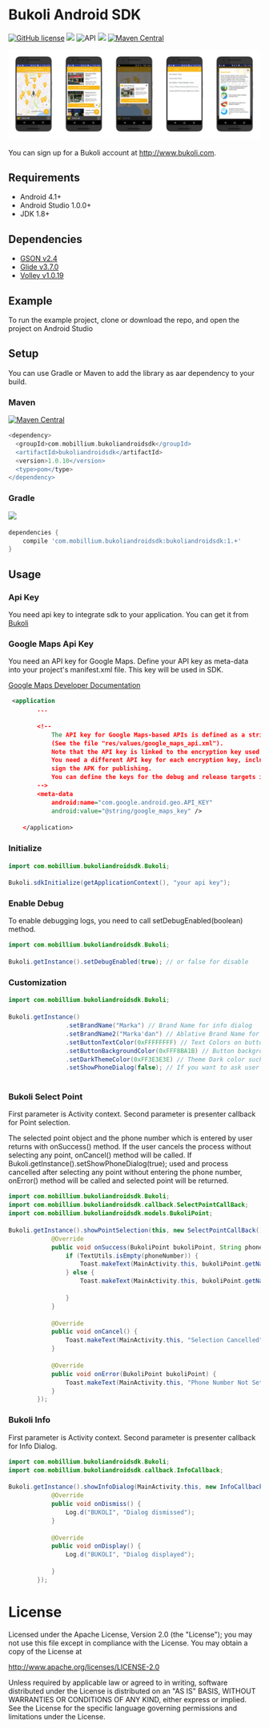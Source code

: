 # Bukoli Android SDK

[![GitHub license](https://img.shields.io/github/license/dcendents/android-maven-gradle-plugin.svg)](http://www.apache.org/licenses/LICENSE-2.0.html)
![](https://img.shields.io/badge/platform-android-green.svg)
![API](https://img.shields.io/badge/API-16%2B-brightgreen.svg?style=flat)
![](https://img.shields.io/badge/Gradle-v2.2.1-red.svg)
[![Maven Central](https://img.shields.io/maven-central/v/com.github.dcendents/android-maven-gradle-plugin.svg)](http://search.maven.org/#search%7Cga%7C1%7Ca%3A%22android-maven-gradle-plugin%22)


![Screenshots](https://github.com/bukoli/bukoli-android/blob/master/art/readmescreenshots.png)

You can sign up for a Bukoli account at http://www.bukoli.com.

## Requirements

- Android  4.1+
- Android Studio 1.0.0+
- JDK 1.8+

## Dependencies

- [GSON v2.4](https://github.com/google/gson)
- [Glide v3.7.0](https://github.com/bumptech/glide)
- [Volley v1.0.19](https://developer.android.com/training/volley/index.html)

## Example

To run the example project, clone or download the repo, and open the project on Android Studio

## Setup
You can use Gradle or Maven to add the library as aar dependency to your build.
### Maven
[![Maven Central](https://img.shields.io/maven-central/v/com.github.dcendents/android-maven-gradle-plugin.svg)](http://search.maven.org/#search%7Cga%7C1%7Ca%3A%22android-maven-gradle-plugin%22)
```groovy
<dependency>
  <groupId>com.mobillium.bukoliandroidsdk</groupId>
  <artifactId>bukoliandroidsdk</artifactId>
  <version>1.0.10</version>
  <type>pom</type>
</dependency>
```

### Gradle
![](https://img.shields.io/badge/Gradle-v2.2.1-red.svg)
```groovy
dependencies {
    compile 'com.mobillium.bukoliandroidsdk:bukoliandroidsdk:1.+'
}
```

## Usage


### Api Key

You need api key to integrate sdk to your application. You can get it from [Bukoli](http://www.bukoli.com)


### Google Maps Api Key

You need an API key for Google Maps. Define your API key as meta-data into your project's manifest.xml file. This key will be used in SDK.

 [Google Maps Developer Documentation](https://developers.google.com/maps/documentation/android-api/)
```xml
 <application
        ...

        <!--
            The API key for Google Maps-based APIs is defined as a string resource.
            (See the file "res/values/google_maps_api.xml").
            Note that the API key is linked to the encryption key used to sign the APK.
            You need a different API key for each encryption key, including the release key that is used to
            sign the APK for publishing.
            You can define the keys for the debug and release targets in src/debug/ and src/release/.
        -->
        <meta-data
            android:name="com.google.android.geo.API_KEY"
            android:value="@string/google_maps_key" />

    </application>
```

### Initialize

```java
import com.mobillium.bukoliandroidsdk.Bukoli;

Bukoli.sdkInitialize(getApplicationContext(), "your api key");
```

### Enable Debug
To enable debugging logs, you need to call setDebugEnabled(boolean) method.
```java
import com.mobillium.bukoliandroidsdk.Bukoli;

Bukoli.getInstance().setDebugEnabled(true); // or false for disable
```


### Customization

```java
import com.mobillium.bukoliandroidsdk.Bukoli;

Bukoli.getInstance()
                .setBrandName("Marka") // Brand Name for info dialog
                .setBrandName2("Marka'dan") // Ablative Brand Name for info dialog
                .setButtonTextColor(0xFFFFFFFF) // Text Colors on button
                .setButtonBackgroundColor(0xFFF8BA1B) // Button background color
                .setDarkThemeColor(0xFF3E3E3E) // Theme Dark color such as close, map center, target etc.
                .setShowPhoneDialog(false); // If you want to ask user phone number for Bukoli point
                
```

### Bukoli Select Point

First parameter is Activity context.
Second parameter is presenter callback for Point selection.

The selected point object and the phone number which is entered by user returns with onSuccess() method.
If the user cancels the process without selecting any point, onCancel() method will be called.
If Bukoli.getInstance().setShowPhoneDialog(true); used and process cancelled after selecting any point without entering the phone number, onError() method will be called and selected point will be returned.

```java
import com.mobillium.bukoliandroidsdk.Bukoli;
import com.mobillium.bukoliandroidsdk.callback.SelectPointCallBack;
import com.mobillium.bukoliandroidsdk.models.BukoliPoint;

Bukoli.getInstance().showPointSelection(this, new SelectPointCallBack() {
            @Override
            public void onSuccess(BukoliPoint bukoliPoint, String phoneNumber) {
                if (TextUtils.isEmpty(phoneNumber)) {
                    Toast.makeText(MainActivity.this, bukoliPoint.getName(), Toast.LENGTH_SHORT).show();
                } else {
                    Toast.makeText(MainActivity.this, bukoliPoint.getName() + "  " + phoneNumber, Toast.LENGTH_SHORT).show();

                }
            }

            @Override
            public void onCancel() {
                Toast.makeText(MainActivity.this, "Selection Cancelled", Toast.LENGTH_SHORT).show();
            }

            @Override
            public void onError(BukoliPoint bukoliPoint) {
                Toast.makeText(MainActivity.this, "Phone Number Not Set", Toast.LENGTH_SHORT).show();
            }
        });
```

### Bukoli Info

First parameter is Activity context.
Second parameter is presenter callback for Info Dialog.

```java
import com.mobillium.bukoliandroidsdk.Bukoli;
import com.mobillium.bukoliandroidsdk.callback.InfoCallback;

Bukoli.getInstance().showInfoDialog(MainActivity.this, new InfoCallback() {
            @Override
            public void onDismiss() {
                Log.d("BUKOLI", "Dialog dismissed");
            }

            @Override
            public void onDisplay() {
                Log.d("BUKOLI", "Dialog displayed");

            }
        });
```


License
====================

Licensed under the Apache License, Version 2.0 (the "License");
you may not use this file except in compliance with the License.
You may obtain a copy of the License at

   http://www.apache.org/licenses/LICENSE-2.0

Unless required by applicable law or agreed to in writing, software
distributed under the License is distributed on an "AS IS" BASIS,
WITHOUT WARRANTIES OR CONDITIONS OF ANY KIND, either express or implied.
See the License for the specific language governing permissions and
limitations under the License.